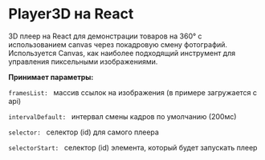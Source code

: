 # Player3D на React
3D плеер на React для демонстрации товаров на 360° с использованием canvas через покадровую смену фотографий. Используется Canvas, как наиболее подходящий инструмент для управления пиксельными изображениями.

**Принимает параметры:**

```framesList: ``` массив ссылок на изображения (в примере загружается с api)

```intervalDefault: ``` интервал смены кадров по умолчанию (200мс)

```selector: ``` селектор (id) для самого плеера

```selectorStart: ``` селектор (id) элемента, который будет запускать плеер

